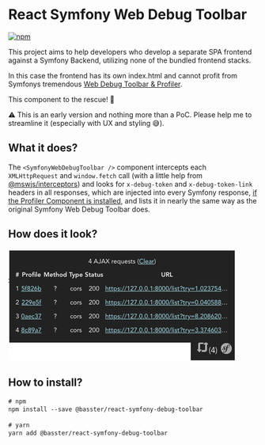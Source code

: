 # React Symfony Web Debug Toolbar

[![npm](https://img.shields.io/npm/v/@basster/react-symfony-debug-toolbar.svg)](https://www.npmjs.com/package/@basster/react-symfony-debug-toolbar)

This project aims to help developers who develop a separate SPA frontend against a Symfony Backend, utilizing none of the bundled frontend stacks.

In this case the frontend has its own index.html and cannot profit from Symfonys tremendous [Web Debug Toolbar & Profiler](https://symfony.com/doc/current/profiler.html).

This component to the rescue! 🎉

⚠️ This is an early version and nothing more than a PoC. Please help me to streamline it (especially with UX and styling 😅).

## What it does?

The `<SymfonyWebDebugToolbar />` component intercepts each `XMLHttpRequest` and `window.fetch` call (with a little help from [@mswjs/interceptors](https://www.npmjs.com/package/@mswjs/interceptors)) and looks for `x-debug-token` and `x-debug-token-link` headers in all responses, which are injected into every Symfony response, [if the Profiler Component is installed](https://symfony.com/doc/current/profiler.html#accessing-profiling-data-programmatically), and lists it in nearly the same way as the original Symfony Web Debug Toolbar does.

## How does it look?

![React Symfony Web Debug Toolbar in a very early stage](docs/react-symfony-web-debug-toolbar.png)

## How to install?

```shell
# npm
npm install --save @basster/react-symfony-debug-toolbar

# yarn
yarn add @basster/react-symfony-debug-toolbar
```
